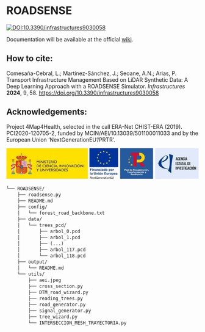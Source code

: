 # ROADSENSE

[![DOI:10.3390/infrastructures9030058](http://img.shields.io/badge/DOI-10.3390/infrastructures9030058-B31B1B.svg)](https://doi.org/10.3390/infrastructures9030058)

Documentation will be available at the official [wiki](https://github.com/LinoComesana/FRSim/wiki#forest-road-simulator-frsim).

## How to cite:
Comesaña-Cebral, L.; Martínez-Sánchez, J.; Seoane, A.N.; Arias, P. Transport Infrastructure Management Based on LiDAR Synthetic Data: A Deep Learning Approach with a ROADSENSE Simulator. _Infrastructures_ **2024**, 9, 58. https://doi.org/10.3390/infrastructures9030058

## Acknowledgements:

Project 4Map4Health, selected in the call ERA-Net CHIST-ERA (2019). PCI2020-120705-2, funded by MCIN/AEI/10.13039/501100011033 and by the European Union ‘NextGenerationEU’/PRTR’.

![Alt_Text](https://github.com/GeoTechUVigo/ROADSENSE/blob/main/utils/aei.jpeg)
 
```
└── ROADSENSE/
    ├── roadsense.py
    ├── README.md
    ├── config/
    │   └── forest_road_backbone.txt
    ├── data/
    │   └── trees_pcd/
    │       ├── arbol_0.pcd
    │       ├── arbol_1.pcd
    │       ├── (...)
    │       ├── arbol_117.pcd
    │       └── arbol_118.pcd
    ├── output/
    │   └── README.md
    └── utils/
        ├── aei.jpeg
        ├── cross_section.py
        ├── DTM_road_wizard.py
        ├── reading_trees.py
        ├── road_generator.py
        ├── signal_generator.py
        ├── tree_wizard.py
        └── INTERSECCION_MESH_TRAYECTORIA.py
```
